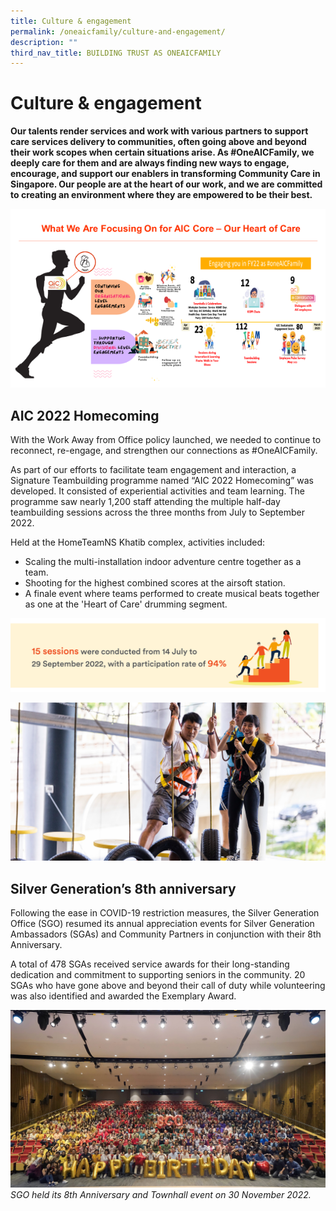 ```yaml
---
title: Culture & engagement
permalink: /oneaicfamily/culture-and-engagement/
description: ""
third_nav_title: BUILDING TRUST AS ONEAICFAMILY
---
```

# Culture & engagement

**Our talents render services and work with various partners to support care services delivery to communities, often going above and beyond their work scopes when certain situations arise. As #OneAICFamily, we deeply care for them and are always finding new ways to engage, encourage, and support our enablers in transforming Community Care in Singapore. Our people are at the heart of our work, and we are committed to creating an environment where they are empowered to be their best.**


![](/images/what-we-are-focusing-on.png)

## AIC 2022 Homecoming
With the Work Away from Office policy launched, we needed to continue to reconnect, re-engage, and strengthen our connections as #OneAICFamily. 

As part of our efforts to facilitate team engagement and interaction, a Signature Teambuilding programme named “AIC 2022 Homecoming” was developed. It consisted of experiential activities and team learning. The programme saw nearly 1,200 staff attending the multiple half-day teambuilding sessions across the three months from July to September 2022. 

Held at the HomeTeamNS Khatib complex, activities included:
* Scaling the multi-installation indoor adventure centre together as a team.
* Shooting for the highest combined scores at the airsoft station.
* A finale event where teams performed to create musical beats together as one at the 'Heart of Care' drumming segment.

![](/images/15-sessions-14-july.png)

![](/images/climbing.png)

## Silver Generation’s 8th anniversary
Following the ease in COVID-19 restriction measures, the Silver Generation Office (SGO) resumed its annual appreciation events for Silver Generation Ambassadors (SGAs) and Community Partners in conjunction with their 8th Anniversary. 

A total of 478 SGAs received service awards for their long-standing dedication and commitment to supporting seniors in the community. 20 SGAs who have gone above and beyond their call of duty while volunteering was also identified and awarded the Exemplary Award.

![](/images/sgo-townhall1.png)
*SGO held its 8th Anniversary and Townhall event on 30 November 2022.*